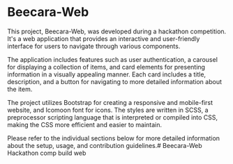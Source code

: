 # Beecara-Web

This project, Beecara-Web, was developed during a hackathon competition. It's a web application that provides an interactive and user-friendly interface for users to navigate through various components.

The application includes features such as user authentication, a carousel for displaying a collection of items, and card elements for presenting information in a visually appealing manner. Each card includes a title, description, and a button for navigating to more detailed information about the item.

The project utilizes Bootstrap for creating a responsive and mobile-first website, and Icomoon font for icons. The styles are written in SCSS, a preprocessor scripting language that is interpreted or compiled into CSS, making the CSS more efficient and easier to maintain.

Please refer to the individual sections below for more detailed information about the setup, usage, and contribution guidelines.# Beecara-Web
Hackathon comp build web
